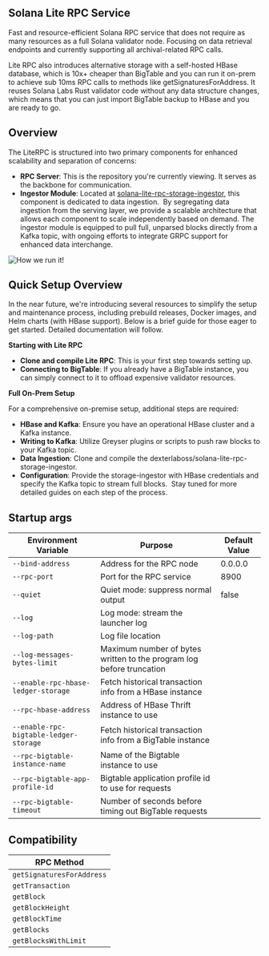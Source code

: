 ## Solana Lite RPC Service

Fast and resource-efficient Solana RPC service that does not require as many resources as a full Solana validator node. Focusing on data retrieval endpoints and currently supporting all archival-related RPC calls.

Lite RPC also introduces alternative storage with a self-hosted HBase database, which is 10x+ cheaper than BigTable and you can run it on-prem to achieve sub 10ms RPC calls to methods like getSignaturesForAddress. It reuses Solana Labs Rust validator code without any data structure changes, which means that you can just import BigTable backup to HBase and you are ready to go.

## Overview

The LiteRPC is structured into two primary components for enhanced scalability and separation of concerns:

- **RPC Server**: This is the repository you're currently viewing. It serves as the backbone for communication.
- **Ingestor Module**: Located at [solana-lite-rpc-storage-ingestor](https://github.com/dexterlaboss/solana-lite-rpc-storage-ingestor), this component is dedicated to data ingestion. 
By segregating data ingestion from the serving layer, we provide a scalable architecture that allows each component to scale independently based on demand. The ingestor module is equipped to pull full, unparsed blocks directly from a Kafka topic, with ongoing efforts to integrate GRPC support for enhanced data interchange.


![How we run it!](https://dexterlab.com/content/images/2024/02/Screenshot-2024-02-28-at-11.12.42-2.png "How we run it")


## Quick Setup Overview

In the near future, we're introducing several resources to simplify the setup and maintenance process, including prebuild releases, Docker images, and Helm charts (with HBase support). Below is a brief guide for those eager to get started. Detailed documentation will follow.

**Starting with Lite RPC**

- **Clone and compile Lite RPC**: This is your first step towards setting up.
- **Connecting to BigTable**: If you already have a BigTable instance, you can simply connect to it to offload expensive validator resources.

**Full On-Prem Setup**

For a comprehensive on-premise setup, additional steps are required:
- **HBase and Kafka**: Ensure you have an operational HBase cluster and a Kafka instance.
- **Writing to Kafka**: Utilize Greyser plugins or scripts to push raw blocks to your Kafka topic.
- **Data Ingestion**: Clone and compile the dexterlaboss/solana-lite-rpc-storage-ingestor.
- **Configuration**: Provide the storage-ingestor with HBase credentials and specify the Kafka topic to stream full blocks. 
Stay tuned for more detailed guides on each step of the process.

## Startup args

| Environment Variable            | Purpose                         | Default Value                                  |
|---------------------------------|---------------------------------|------------------------------------------------|
| `--bind-address`                | Address for the RPC node        | 0.0.0.0                                   |
| `--rpc-port`                | Port for the RPC service        | 8900                                   |
| `--quiet`                | Quiet mode: suppress normal output        | false                                   |
| `--log`                | Log mode: stream the launcher log        |                                    |
| `--log-path`                | Log file location        |                                    |
| `--log-messages-bytes-limit`                | Maximum number of bytes written to the program log before truncation        |                                    |
| `--enable-rpc-hbase-ledger-storage`                | Fetch historical transaction info from a HBase instance        |                                    |
| `--rpc-hbase-address`                | Address of HBase Thrift instance to use        |                                    |
| `--enable-rpc-bigtable-ledger-storage`                | Fetch historical transaction info from a BigTable instance        |                                    |
| `--rpc-bigtable-instance-name`                | Name of the Bigtable instance to use        |                                    |
| `--rpc-bigtable-app-profile-id`                | Bigtable application profile id to use for requests       |                                    |
| `--rpc-bigtable-timeout`                | Number of seconds before timing out BigTable requests        |                                    |

## Compatibility

| RPC Method                      |
|---------------------------------|
| `getSignaturesForAddress`       |
| `getTransaction`       |
| `getBlock`       |
| `getBlockHeight`       |
| `getBlockTime`       |
| `getBlocks`       |
| `getBlocksWithLimit`       |

